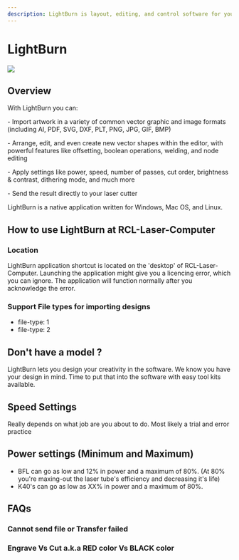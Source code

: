```yaml
---
description: LightBurn is layout, editing, and control software for your laser cutter
---
```


# LightBurn

![](../.gitbook/assets/Title\_LightBurn\_360x.jpg)

## Overview

With LightBurn you can:

\- Import artwork in a variety of common vector graphic and image formats (including AI, PDF, SVG, DXF, PLT, PNG, JPG, GIF, BMP)

\- Arrange, edit, and even create new vector shapes within the editor, with powerful features like offsetting, boolean operations, welding, and node editing

\- Apply settings like power, speed, number of passes, cut order, brightness & contrast, dithering mode, and much more

\- Send the result directly to your laser cutter

LightBurn is a native application written for Windows, Mac OS, and Linux.

## How to use LightBurn at RCL-Laser-Computer

### Location

LightBurn application shortcut is located on the 'desktop' of RCL-Laser-Computer. Launching the application might give you a licencing error, which you can ignore. The application will function normally after you acknowledge the error.

### Support File types for importing designs

* file-type: 1
* file-type: 2

## Don't have a model ?

LightBurn lets you design your creativity in the software. We know you have your design in mind. Time to put that into the software with easy tool kits available.

## Speed Settings

Really depends on what job are you about to do. Most likely a trial and error practice

## Power settings (Minimum and Maximum)

* BFL can go as low and 12% in power and a maximum of 80%. (At 80% you're maxing-out the laser tube's efficiency and decreasing it's life)
* K40's can go as low as XX% in power and a maximum of 80%.&#x20;

####

## FAQs

### Cannot send file or Transfer failed

### Engrave Vs Cut a.k.a RED color Vs BLACK color

